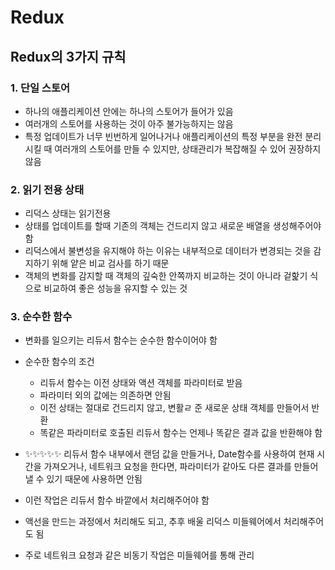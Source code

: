 # Redux

## Redux의 3가지 규칙

### 1. 단일 스토어
- 하나의 애플리케이션 안에는 하나의 스토어가 들어가 있음
- 여러개의 스토어를 사용하는 것이 아주 불가능하지는 않음
- 특정 업데이트가 너무 빈번하게 일어나거나 애플리케이션의 특정 부분을 완전 분리시킬 때 여러개의 스토어를 만들 수 있지만, 상태관리가 복잡해질 수 있어 권장하지 않음

### 2. 읽기 전용 상태
- 리덕스 상태는 읽기전용
- 상태를 업데이트를 할때 기존의 객체는 건드리지 않고 새로운 배열을 생성해주어야 함
- 리덕스에서 불변성을 유지해야 하는 이유는 내부적으로 데이터가 변경되는 것을 감지하기 위해 얕은 비교 검사를 하기 때문
- 객체의 변화를 감지할 때 객체의 깊숙한 안쪽까지 비교하는 것이 아니라 겉핥기 식으로 비교하여 좋은 성능을 유지할 수 있는 것

### 3. 순수한 함수
- 변화를 일으키는 리듀서 함수는 순수한 함수이어야 함
- 순수한 함수의 조건
  * 리듀서 함수는 이전 상태와 액션 객체를 파라미터로 받음
  * 파라미터 외의 값에는 의존하면 안됨
  * 이전 상태는 절대로 건드리지 않고, 변활ㄹ 준 새로운 상태 객체를 만들어서 반환
  * 똑같은 파라미터로 호출된 리듀서 함수는 언제나 똑같은 결과 값을 반환해야 함

- ✨✨✨✨✨ 리듀서 함수 내부에서 랜덤 값을 만들거나, Date함수를 사용하여 현재 시간을 가져오거나, 네트워크 요청을 한다면, 파라미터가 같아도 다른 결과를 만들어 낼 수 있기 때문에 사용하면 안됨
- 이런 작업은 리듀서 함수 바깥에서 처리해주어야 함
- 액선을 만드는 과정에서 처리해도 되고, 추후 배울 리덕스 미들웨어에서 처리해주어도 됨
- 주로 네트워크 요청과 같은 비동기 작업은 미들웨어를 통해 관리